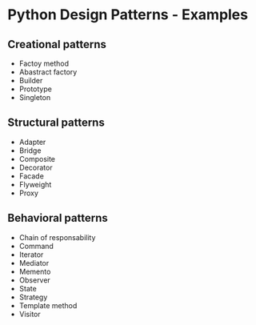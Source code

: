 
# Python Design Patterns - Examples



## Creational patterns

- Factoy method
- Abastract factory
- Builder
- Prototype
- Singleton


## Structural patterns

- Adapter
- Bridge
- Composite
- Decorator
- Facade
- Flyweight
- Proxy

## Behavioral patterns

- Chain of responsability
- Command
- Iterator
- Mediator
- Memento
- Observer
- State
- Strategy
- Template method
- Visitor